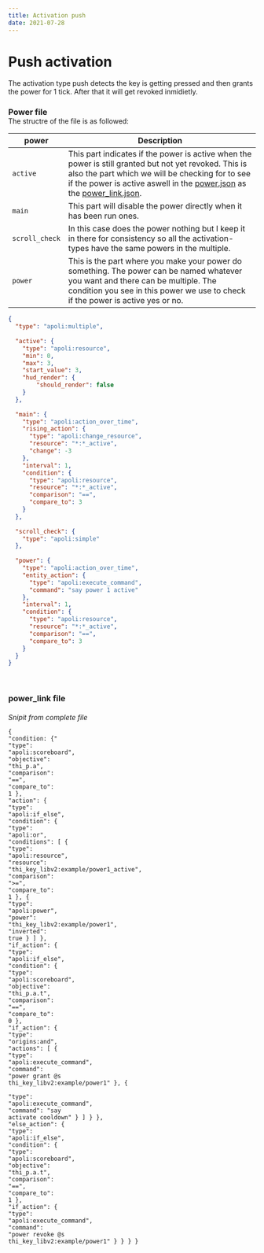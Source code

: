 ```yaml
---
title: Activation push
date: 2021-07-28
---
```


# Push activation
The activation type push detects the key is getting pressed and then grants the power for 1 tick. After that it will get revoked inmidietly.

<h3 style="margin-bottom: 0px;">Power file</h3>
The structre of the file is as followed: <br />

| power | Description |
|-------|-------------|
| `active` | This part indicates if the power is active when the power is still granted but not yet revoked. This is also the part which we will be checking for to see if the power is active aswell in the <u>power.json</u> as the <u>power_link.json</u>. |
| `main` | This part will disable the power directly when it has been run ones. |
| `scroll_check` | In this case does the power nothing but I keep it in there for consistency so all the activation-types have the same powers in the multiple. |
| `power` | This is the part where you make your power do something. The power can be named whatever you want and there can be multiple. The condition you see in this power we use to check if the power is active yes or no. |
 

```json
{
  "type": "apoli:multiple",
  
  "active": {
    "type": "apoli:resource",
    "min": 0,
    "max": 3,
    "start_value": 3,
    "hud_render": {
        "should_render": false
    }
  },
  
  "main": {
    "type": "apoli:action_over_time",
    "rising_action": {
      "type": "apoli:change_resource",
      "resource": "*:*_active",
      "change": -3
    },
    "interval": 1,
    "condition": {
      "type": "apoli:resource",
      "resource": "*:*_active",
      "comparison": "==",
      "compare_to": 3
    }
  },
  
  "scroll_check": {
    "type": "apoli:simple"
  },
  
  "power": {
    "type": "apoli:action_over_time",
    "entity_action": {
      "type": "apoli:execute_command",
      "command": "say power 1 active"
    },
    "interval": 1,
    "condition": {
      "type": "apoli:resource",
      "resource": "*:*_active",
      "comparison": "==",
      "compare_to": 3
    }
  }
}
```
<br />
<h3 style="margin-bottom: 0px;">power_link file</h3>
<h6 style="margin-bottom: 0px;">Snipit from complete file</h6>

<code class="language-json hljs">{
  <span class="hljs-attr">"condition: {"</span>
    <span class="hljs-attr">"type"</span>: <span class="hljs-string">"apoli:scoreboard"</span>,
    <span class="hljs-attr">"objective"</span>: <span class="hljs-string">"thi_p.a"</span>,
    <span class="hljs-attr">"comparison"</span>: <span class="hljs-string">"=="</span>,
    <span class="hljs-attr">"compare_to"</span>: <span class="hljs-number">1</span>
  },
  <span class="hljs-attr">"action"</span>: {
    <span class="hljs-attr">"type"</span>: <span class="hljs-string">"apoli:if_else"</span>,
    <span class="hljs-attr">"condition"</span>: {
      <span class="hljs-attr">"type"</span>: <span class="hljs-string">"apoli:or"</span>,
      <span class="hljs-attr">"conditions"</span>: [
        {
          <span class="hljs-attr">"type"</span>: <span class="hljs-string">"apoli:resource"</span>,
          <span class="hljs-attr">"resource"</span>: <span class="hljs-string">"thi_key_libv2:example/power1_active"</span>,
          <span class="hljs-attr">"comparison"</span>: <span class="hljs-string">"&gt;="</span>,
          <span class="hljs-attr">"compare_to"</span>: <span class="hljs-number">1</span>
        },
        {
          <span class="hljs-attr">"type"</span>: <span class="hljs-string">"apoli:power"</span>,
          <span class="hljs-attr">"power"</span>: <span class="hljs-string">"thi_key_libv2:example/power1"</span>,
          <span class="hljs-attr">"inverted"</span>: <span class="hljs-literal">true</span>
        }
      ]
    },
    <span class="hljs-attr">"if_action"</span>: {
      <span class="hljs-attr">"type"</span>: <span class="hljs-string">"apoli:if_else"</span>,
      <span class="hljs-attr">"condition"</span>: {
        <span class="hljs-attr">"type"</span>: <span class="hljs-string">"apoli:scoreboard"</span>,
        <span class="hljs-attr">"objective"</span>: <span class="hljs-string">"thi_p.a.t"</span>,
        <span class="hljs-attr">"comparison"</span>: <span class="hljs-string">"=="</span>,
        <span class="hljs-attr">"compare_to"</span>: <span class="hljs-number">0</span>
      },
      <span class="hljs-attr">"if_action"</span>: {
        <span class="hljs-attr">"type"</span>: <span class="hljs-string">"origins:and"</span>,
        <span class="hljs-attr">"actions"</span>: [
          {
            <span class="hljs-attr">"type"</span>: <span class="hljs-string">"apoli:execute_command"</span>,
            <span class="hljs-attr">"command"</span>: <span class="hljs-string">"power grant @s thi_key_libv2:example/power1"</span>
          },
          {    
            <span class="hljs-attr">"type"</span>: <span class="hljs-string">"apoli:execute_command"</span>,
            <span class="hljs-attr">"command"</span>: <span class="hljs-string">"say activate cooldown"</span>
          }
        ]
      }
    },
    <span class="hljs-attr">"else_action"</span>: {
      <span class="hljs-attr">"type"</span>: <span class="hljs-string">"apoli:if_else"</span>,
      <span class="hljs-attr">"condition"</span>: {
        <span class="hljs-attr">"type"</span>: <span class="hljs-string">"apoli:scoreboard"</span>,
        <span class="hljs-attr">"objective"</span>: <span class="hljs-string">"thi_p.a.t"</span>,
        <span class="hljs-attr">"comparison"</span>: <span class="hljs-string">"=="</span>,
        <span class="hljs-attr">"compare_to"</span>: <span class="hljs-number">1</span>
      },
      <span class="hljs-attr">"if_action"</span>: {
        <span class="hljs-attr">"type"</span>: <span class="hljs-string">"apoli:execute_command"</span>,
        <span class="hljs-attr">"command"</span>: <span class="hljs-string">"power revoke @s thi_key_libv2:example/power1"</span>
      }
    }
  }
}
</code>

